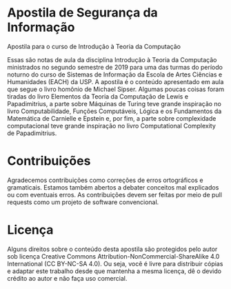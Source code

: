 # Apostila de Segurança da Informação
Apostila para o curso de Introdução à Teoria da Computação

Essas são notas de aula da disciplina Introdução à Teoria da Computação ministrados no segundo semestre de 2019 para uma das turmas do período noturno do curso de Sistemas de Informação da Escola de Artes Ciências e Humanidades (EACH) da USP.
A apostila é o conteúdo apresentado em aula que segue o livro homônio de Michael Sipser. Algumas poucas coisas foram tiradas do livro Elementos da Teoria da Computação de Lewis e Papadimitrius, a parte sobre Máquinas de Turing teve grande inspiração no livro Computabilidade, Funções Computáveis, Lógica e os Fundamentos da Matemática de Carnielle e Epstein e, por fim, a parte sobre complexidade computacional teve grande inspiração no livro Computational Complexity de Papadimitrius.

# Contribuições
Agradecemos contribuições como correções de erros ortográficos e gramaticais. Estamos também abertos a debater conceitos mal explicados ou com eventuais erros. As contribuições devem ser feitas por meio de pull requests como um projeto de software convencional.

# Licença
Alguns direitos sobre o conteúdo desta apostila são protegidos pelo autor sob licença Creative Commons
Attribution-NonCommercial-ShareAlike 4.0 International (CC BY-NC-SA 4.0). Ou seja, você  é livre para distribuir cópias e adaptar este trabalho desde que mantenha a mesma licença, dê o devido crédito ao autor e não faça uso comercial.
